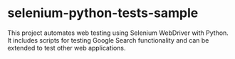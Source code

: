 # selenium-python-tests-sample
This project automates web testing using Selenium WebDriver with Python. It includes scripts for testing Google Search functionality and can be extended to test other web applications.
